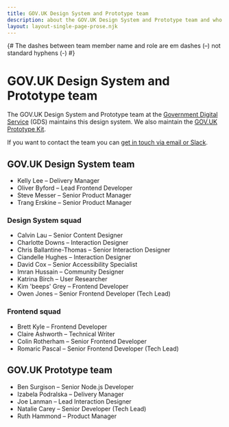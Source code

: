 ```yaml
---
title: GOV.UK Design System and Prototype team
description: about the GOV.UK Design System and Prototype team and who works on them
layout: layout-single-page-prose.njk
---
```

{# The dashes between team member name and role are em dashes (–) not standard hyphens (-) #}

# GOV.UK Design System and Prototype team

The GOV.UK Design System and Prototype team at the [Government Digital Service](https://www.gov.uk/government/organisations/government-digital-service) (GDS) maintains this design system. We also maintain the [GOV.UK Prototype Kit](https://prototype-kit.service.gov.uk).

If you want to contact the team you can [get in touch via email or Slack](/get-in-touch/).

## GOV.UK Design System team
- Kelly Lee – Delivery Manager
- Oliver Byford – Lead Frontend Developer
- Steve Messer – Senior Product Manager
- Trang Erskine – Senior Product Manager

### Design System squad

- Calvin Lau – Senior Content Designer
- Charlotte Downs – Interaction Designer
- Chris Ballantine-Thomas – Senior Interaction Designer
- Ciandelle Hughes – Interaction Designer
- David Cox – Senior Accessibility Specialist
- Imran Hussain – Community Designer
- Katrina Birch – User Researcher
- Kim 'beeps' Grey – Frontend Developer
- Owen Jones – Senior Frontend Developer (Tech Lead)

### Frontend squad

- Brett Kyle – Frontend Developer
- Claire Ashworth – Technical Writer
- Colin Rotherham – Senior Frontend Developer
- Romaric Pascal – Senior Frontend Developer (Tech Lead)

## GOV.UK Prototype team

- Ben Surgison – Senior Node.js Developer
- Izabela Podralska – Delivery Manager
- Joe Lanman – Lead Interaction Designer
- Natalie Carey – Senior Developer (Tech Lead)
- Ruth Hammond – Product Manager

